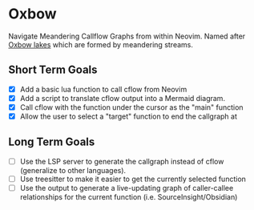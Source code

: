 # Oxbow

Navigate Meandering Callflow Graphs from within Neovim.
Named after [Oxbow lakes](https://en.wikipedia.org/wiki/Oxbow_lake) which are formed by meandering streams.

## Short Term Goals

- [x] Add a basic lua function to call cflow from Neovim
- [x] Add a script to translate cflow output into a Mermaid diagram.
- [x] Call cflow with the function under the cursor as the "main" function
- [x] Allow the user to select a "target" function to end the callgraph at

## Long Term Goals

- [ ] Use the LSP server to generate the callgraph instead of cflow (generalize to other languages).
- [ ] Use treesitter to make it easier to get the currently selected function
- [ ] Use the output to generate a live-updating graph of caller-callee relationships for the current function (i.e. SourceInsight/Obsidian)
